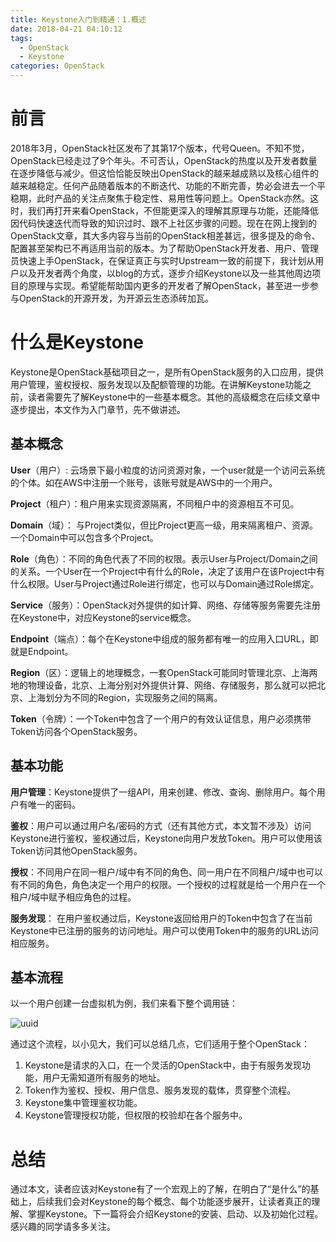 ```yaml
---
title: Keystone入门到精通：1.概述
date: 2018-04-21 04:10:12
tags:
  - OpenStack
  - Keystone
categories: OpenStack
---
```

# 前言

2018年3月，OpenStack社区发布了其第17个版本，代号Queen。不知不觉，OpenStack已经走过了9个年头。不可否认，OpenStack的热度以及开发者数量在逐步降低与减少。但这恰恰能反映出OpenStack的越来越成熟以及核心组件的越来越稳定。任何产品随着版本的不断迭代、功能的不断完善，势必会进去一个平稳期，此时产品的关注点聚焦于稳定性、易用性等问题上。OpenStack亦然。这时，我们再打开来看OpenStack，不但能更深入的理解其原理与功能，还能降低因代码快速迭代而导致的知识过时、跟不上社区步骤的问题。现在在网上搜到的OpenStack文章，其大多内容与当前的OpenStack相差甚远，很多提及的命令、配置甚至架构已不再适用当前的版本。为了帮助OpenStack开发者、用户、管理员快速上手OpenStack，在保证真正与实时Upstream一致的前提下，我计划从用户以及开发者两个角度，以blog的方式，逐步介绍Keystone以及一些其他周边项目的原理与实现。希望能帮助国内更多的开发者了解OpenStack，甚至进一步参与OpenStack的开源开发，为开源云生态添砖加瓦。

<!-- more -->

# 什么是Keystone

Keystone是OpenStack基础项目之一，是所有OpenStack服务的入口应用，提供用户管理，鉴权授权、服务发现以及配额管理的功能。在讲解Keystone功能之前，读者需要先了解Keystone中的一些基本概念。其他的高级概念在后续文章中逐步提出，本文作为入门章节，先不做讲述。

## 基本概念

**User**（用户）: 云场景下最小粒度的访问资源对象，一个user就是一个访问云系统的个体。如在AWS中注册一个账号，该账号就是AWS中的一个用户。

**Project**（租户）：租户用来实现资源隔离，不同租户中的资源相互不可见。

**Domain**（域）： 与Project类似，但比Project更高一级，用来隔离租户、资源。一个Domain中可以包含多个Project。

**Role**（角色）：不同的角色代表了不同的权限。表示User与Project/Domain之间的关系。一个User在一个Project中有什么的Role，决定了该用户在该Project中有什么权限。User与Project通过Role进行绑定，也可以与Domain通过Role绑定。

**Service**（服务）：OpenStack对外提供的如计算、网络、存储等服务需要先注册在Keystone中，对应Keystone的service概念。

**Endpoint**（端点）：每个在Keystone中组成的服务都有唯一的应用入口URL，即就是Endpoint。

**Region**（区）：逻辑上的地理概念，一套OpenStack可能同时管理北京、上海两地的物理设备，北京、上海分别对外提供计算、网络、存储服务，那么就可以把北京、上海划分为不同的Region，实现服务之间的隔离。

**Token**（令牌）：一个Token中包含了一个用户的有效认证信息，用户必须携带Token访问各个OpenStack服务。

## 基本功能

**用户管理**：Keystone提供了一组API，用来创建、修改、查询、删除用户。每个用户有唯一的密码。

**鉴权**：用户可以通过用户名/密码的方式（还有其他方式，本文暂不涉及）访问Keystone进行鉴权，鉴权通过后，Keystone向用户发放Token。用户可以使用该Token访问其他OpenStack服务。

**授权**：不同用户在同一租户/域中有不同的角色、同一用户在不同租户/域中也可以有不同的角色，角色决定一个用户的权限。一个授权的过程就是给一个用户在一个租户/域中赋予相应角色的过程。

**服务发现**： 在用户鉴权通过后，Keystone返回给用户的Token中包含了在当前Keystone中已注册的服务的访问地址。用户可以使用Token中的服务的URL访问相应服务。

## 基本流程

以一个用户创建一台虚拟机为例，我们来看下整个调用链：

![uuid](/images/keystone-start-1.png)

通过这个流程，以小见大，我们可以总结几点，它们适用于整个OpenStack：

1. Keystone是请求的入口，在一个灵活的OpenStack中，由于有服务发现功能，用户无需知道所有服务的地址。
2. Token作为鉴权、授权、用户信息、服务发现的载体，贯穿整个流程。
3. Keystone集中管理鉴权功能。
4. Keystone管理授权功能，但权限的校验却在各个服务中。

# 总结

通过本文，读者应该对Keystone有了一个宏观上的了解，在明白了“是什么”的基础上，后续我们会对Keystone的每个概念、每个功能逐步展开，让读者真正的理解、掌握Keystone。下一篇将会介绍Keystone的安装、启动、以及初始化过程。感兴趣的同学请多多关注。


